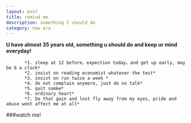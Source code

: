 ```yaml
---
layout: post
title: remind me
description: something I should do 
category: new era
---
```



 **U have almost 35 years old, something u should do and keep ur mind everyday!**
   
           *1. sleep at 12 before，expection today，and get up early, may be 6 a clock*
           *2. insist on reading economist whatever the test*
           *3. insist on run twice a week *
           *4. do not complain anymore, just do no talk*
           *5. quit somke*
           *6. ordinary heart*
           *7. Do that gain and lost fly away from my eyes, pride and abuse wont affect me at all*
###watch me! 
  